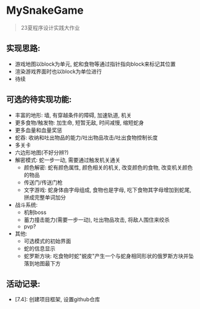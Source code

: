 # MySnakeGame

> 23夏程序设计实践大作业

## 实现思路:

- 游戏地图以block为单元, 蛇和食物等通过指针指向block来标记其位置
- 渲染游戏界面时也以block为单位进行
- 待续

## 可选的待实现功能:

- 丰富的地形: 墙, 有穿越条件的障碍, 加速轨道, 机关
- 更多食物/触发物: 加生命, 短暂无敌, 时间减慢, 缩短蛇身
- 更多血量和血量奖惩
- 蛇吞: 收纳和吐出物品的能力/吐出物品攻击/吐出食物控制长度
- 多关卡
- 六边形地图(不好分辨?)
- 解密模式: 蛇一步一动, 需要通过触发机关通关
  - 颜色解密: 蛇有颜色属性, 颜色相关的机关, 改变颜色的食物, 改变机关颜色的物品
  - 传送门/传送门枪
  - 文字游戏: 蛇身体由字母组成, 食物也是字母, 吃下食物其字母增加到蛇尾, 拼成完整单词加分
- 战斗系统:
  - 机制boss
  - 蓄力撞击能力(需要一步一动), 吐出物品攻击, 将敌人围住来绞杀
  - pvp?
- 其他:
  - 可选模式的初始界面
  - 蛇的信息显示
  - 蛇罗斯方块: 吃食物时蛇"蜕皮"产生一个与蛇身相同形状的俄罗斯方块并坠落到地图最下方

## 活动记录:

- [7.4]: 创建项目框架, 设置github仓库
